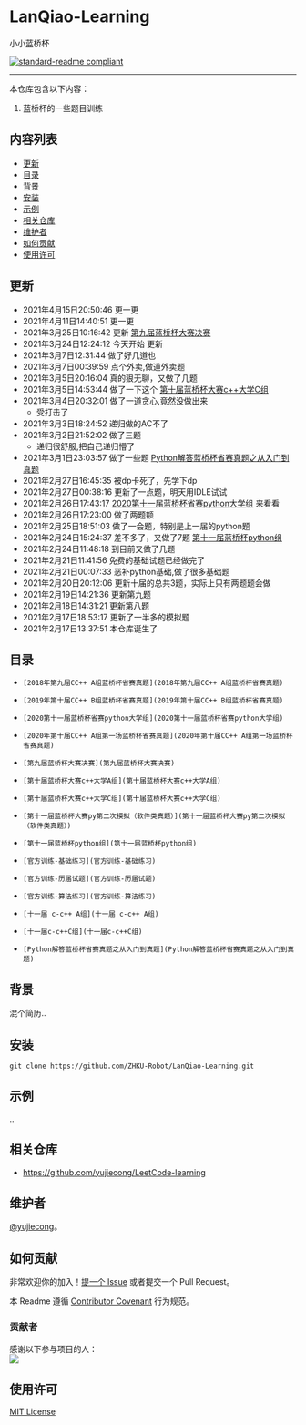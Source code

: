 # LanQiao-Learning

小小蓝桥杯

[![standard-readme compliant](https://img.shields.io/badge/readme%20style-standard-brightgreen.svg?style=flat-square)](.)

***

本仓库包含以下内容：

1. 蓝桥杯的一些题目训练

## 内容列表

- [更新](#更新)
- [目录](#目录)
- [背景](#背景)
- [安装](#安装)
- [示例](#示例)
- [相关仓库](#相关仓库)
- [维护者](#维护者)
- [如何贡献](#如何贡献)
- [使用许可](#使用许可)

## 更新
- 2021年4月15日20:50:46 更一更
- 2021年4月11日14:40:51 更一更
- 2021年3月25日10:16:42 更新 [第九届蓝桥杯大赛决赛](第九届蓝桥杯大赛决赛) 
- 2021年3月24日12:24:12 今天开始 更新
- 2021年3月7日12:31:44 做了好几道也
- 2021年3月7日00:39:59 点个外卖,做道外卖题
- 2021年3月5日20:16:04 真的狠无聊，又做了几题
- 2021年3月5日14:53:44 做了一下这个  [第十届蓝桥杯大赛c++大学C组](第十届蓝桥杯大赛c++大学C组) 
- 2021年3月4日20:32:01 做了一道贪心,竟然没做出来
    - 受打击了
- 2021年3月3日18:24:52 递归做的AC不了 
- 2021年3月2日21:52:02 做了三题
    - 递归很舒服,把自己递归懵了
- 2021年3月1日23:03:57 做了一些题 [Python解答蓝桥杯省赛真题之从入门到真题](Python解答蓝桥杯省赛真题之从入门到真题) 
- 2021年2月27日16:45:35 被dp卡死了，先学下dp
- 2021年2月27日00:38:16 更新了一点题，明天用IDLE试试
- 2021年2月26日17:43:17  [2020第十一届蓝桥杯省赛python大学组](2020第十一届蓝桥杯省赛python大学组) 来看看
- 2021年2月26日17:23:00 做了两题额
- 2021年2月25日18:51:03 做了一会题，特别是上一届的python题
- 2021年2月24日15:24:37 差不多了，又做了7题 [第十一届蓝桥杯python组](第十一届蓝桥杯python组) 
- 2021年2月24日11:48:18 到目前又做了几题
- 2021年2月21日11:41:56 免费的基础试题已经做完了
- 2021年2月21日00:07:33 恶补python基础,做了很多基础题
- 2021年2月20日20:12:06 更新十届的总共3题，实际上只有两题题会做
- 2021年2月19日14:21:36 更新第九题
- 2021年2月18日14:31:21 更新第八题
- 2021年2月17日18:53:17 更新了一半多的模拟题
- 2021年2月17日13:37:51 本仓库诞生了

## 目录

-     [2018年第九届CC++ A组蓝桥杯省赛真题](2018年第九届CC++ A组蓝桥杯省赛真题) 
-     [2019年第十届CC++ B组蓝桥杯省赛真题](2019年第十届CC++ B组蓝桥杯省赛真题) 
-     [2020第十一届蓝桥杯省赛python大学组](2020第十一届蓝桥杯省赛python大学组) 
-     [2020年第十届CC++ A组第一场蓝桥杯省赛真题](2020年第十届CC++ A组第一场蓝桥杯省赛真题) 
-     [第九届蓝桥杯大赛决赛](第九届蓝桥杯大赛决赛) 
-     [第十届蓝桥杯大赛c++大学A组](第十届蓝桥杯大赛c++大学A组) 
-     [第十届蓝桥杯大赛c++大学C组](第十届蓝桥杯大赛c++大学C组) 
-     [第十一届蓝桥杯大赛py第二次模拟（软件类真题）](第十一届蓝桥杯大赛py第二次模拟（软件类真题）) 
-     [第十一届蓝桥杯python组](第十一届蓝桥杯python组) 
-     [官方训练-基础练习](官方训练-基础练习) 
-     [官方训练-历届试题](官方训练-历届试题) 
-     [官方训练-算法练习](官方训练-算法练习) 
-     [十一届 c-c++ A组](十一届 c-c++ A组) 
-     [十一届c-c++C组](十一届c-c++C组) 
-     [Python解答蓝桥杯省赛真题之从入门到真题](Python解答蓝桥杯省赛真题之从入门到真题) 

## 背景

混个简历..

## 安装

```
git clone https://github.com/ZHKU-Robot/LanQiao-Learning.git
```

## 示例

..

## 相关仓库

- https://github.com/yujiecong/LeetCode-learning

## 维护者

[@yujiecong](https://github.com/yujiecong)。

## 如何贡献

非常欢迎你的加入！[提一个 Issue](./issues/new) 或者提交一个 Pull Request。


本 Readme 遵循 [Contributor Covenant](http://contributor-covenant.org/version/1/3/0/) 行为规范。

### 贡献者

感谢以下参与项目的人：  
<a href="graphs/contributors"><img src="https://avatars2.githubusercontent.com/u/44287052?s=60&amp;v=4" /></a>

## 使用许可

[MIT License](./blob/master/LICENSE)
